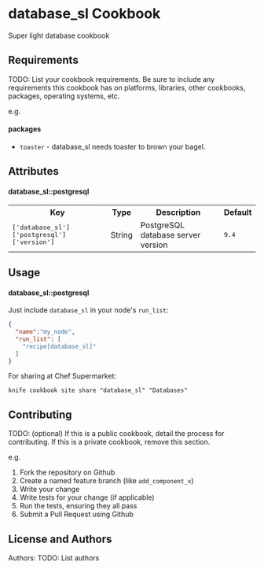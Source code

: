 database_sl Cookbook
====================

Super light database cookbook

Requirements
------------
TODO: List your cookbook requirements. Be sure to include any requirements this cookbook has on platforms, libraries, other cookbooks, packages, operating systems, etc.

e.g.
#### packages
- `toaster` - database_sl needs toaster to brown your bagel.

Attributes
----------

#### database_sl::postgresql
<table>
  <tr>
    <th>Key</th>
    <th>Type</th>
    <th>Description</th>
    <th>Default</th>
  </tr>
  <tr>
    <td><tt>['database_sl']['postgresql']['version']</tt></td>
    <td>String</td>
    <td>PostgreSQL database server version</td>
    <td><tt>9.4</tt></td>
  </tr>
</table>

Usage
-----

#### database_sl::postgresql

Just include `database_sl` in your node's `run_list`:

```json
{
  "name":"my_node",
  "run_list": [
    "recipe[database_sl]"
  ]
}
```

For sharing at Chef Supermarket:

```
knife cookbook site share "database_sl" "Databases"
```



Contributing
------------
TODO: (optional) If this is a public cookbook, detail the process for contributing. If this is a private cookbook, remove this section.

e.g.
1. Fork the repository on Github
2. Create a named feature branch (like `add_component_x`)
3. Write your change
4. Write tests for your change (if applicable)
5. Run the tests, ensuring they all pass
6. Submit a Pull Request using Github

License and Authors
-------------------
Authors: TODO: List authors
